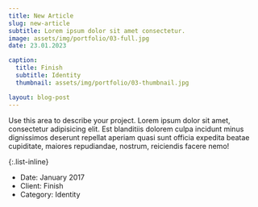 ```yaml
---
title: New Article
slug: new-article
subtitle: Lorem ipsum dolor sit amet consectetur.
image: assets/img/portfolio/03-full.jpg
date: 23.01.2023

caption:
  title: Finish
  subtitle: Identity
  thumbnail: assets/img/portfolio/03-thumbnail.jpg

layout: blog-post
---
```

Use this area to describe your project. Lorem ipsum dolor sit amet, consectetur adipisicing elit. Est blanditiis dolorem culpa incidunt minus dignissimos deserunt repellat aperiam quasi sunt officia expedita beatae cupiditate, maiores repudiandae, nostrum, reiciendis facere nemo!

{:.list-inline}
- Date: January 2017
- Client: Finish
- Category: Identity

